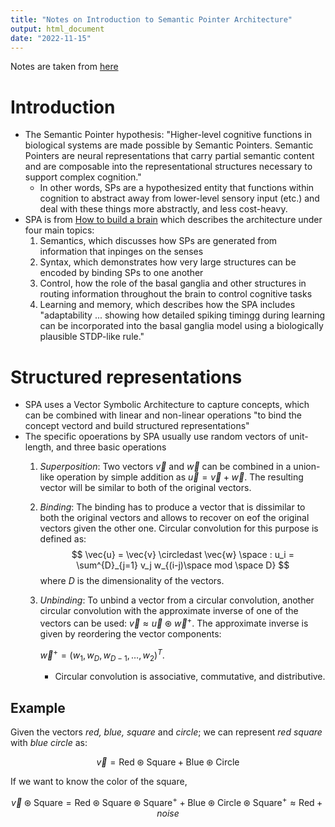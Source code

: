 ```yaml
---
title: "Notes on Introduction to Semantic Pointer Architecture"
output: html_document
date: "2022-11-15"
---
```


Notes are taken from [here](https://www.nengo.ai/nengo-spa/v1.3.0/user-guide/spa-intro.html)

# Introduction

-   The Semantic Pointer hypothesis: "Higher-level cognitive functions in biological systems are made possible by Semantic Pointers. Semantic Pointers are neural representations that carry partial semantic content and are composable into the representational structures necessary to support complex cognition."
    -   In other words, SPs are a hypothesized entity that functions within cognition to abstract away from lower-level sensory input (etc.) and deal with these things more abstractly, and less cost-heavy.
-   SPA is from [How to build a brain](https://www.amazon.com/How-Build-Brain-Architecture-Architectures/dp/0199794545) which describes the architecture under four main topics:
    1.  Semantics, which discusses how SPs are generated from information that inpinges on the senses
    2.  Syntax, which demonstrates how very large structures can be encoded by binding SPs to one another
    3.  Control, how the role of the basal ganglia and other structures in routing information throughout the brain to control cognitive tasks
    4.  Learning and memory, which describes how the SPA includes "adaptability ... showing how detailed spiking timingg during learning can be incorporated into the basal ganglia model using a biologically plausible STDP-like rule."

# Structured representations

-   SPA uses a Vector Symbolic Architecture to capture concepts, which can be combined with linear and non-linear operations "to bind the concept vectord and build structured representations"
-   The specific opoerations by SPA usually use random vectors of unit-length, and three basic operations
    1.  *Superposition*: Two vectors $\vec{v}$ and $\vec{w}$ can be combined in a union-like operation by simple addition as $\vec{u} = \vec{v} + \vec{w}$. The resulting vector will be similar to both of the original vectors.

    2.  *Binding*: The binding has to produce a vector that is dissimilar to both the original vectors and allows to recover on eof the original vectors given the other one. Circular convolution for this purpose is defined as:
    $$
    \vec{u} = \vec{v} \circledast \vec{w} \space : u_i = \sum^{D}_{j=1} v_j w_{(i-j)\space mod \space D}
    $$
        where $D$ is the dimensionality of the vectors.

    3.  *Unbinding*: To unbind a vector from a circular convolution, another circular convolution with the approximate inverse of one of the vectors can be used: $\vec{v} \approx \vec{u} \circledast \vec{w}^+$. The approximate inverse is given by reordering the vector components:

        $\vec{w}^+ = (w_1, w_D, w_{D-1}, …, w_2)^T$.

        -   Circular convolution is associative, commutative, and distributive.

## Example

Given the vectors *red, blue, square* and *circle*; we can represent *red square* with *blue circle* as:

$$
\vec{v} = \mathrm{Red} \circledast \mathrm{Square} + \mathrm{Blue} \circledast \mathrm{Circle}
$$

If we want to know the color of the square,

$$
\vec{v} \circledast \mathrm{Square} = \mathrm{Red} \circledast \mathrm{Square} \circledast \mathrm{Square}^+ + \mathrm{Blue} \circledast \mathrm{Circle} \circledast \mathrm{Square}^+ \approx \mathrm{Red} + noise
$$
